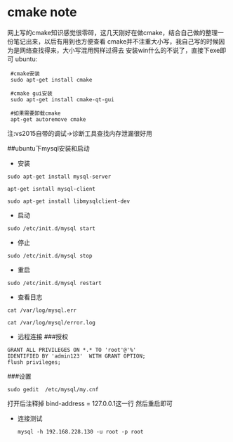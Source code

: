 # cmake note

网上写的cmake知识感觉很零碎，这几天刚好在做cmake，结合自己做的整理一份笔记出来，以后有用到也方便查看
cmake并不注重大小写，我自己写的时候因为是网络查找得来，大小写混用照样过得去
安装win什么的不说了，直接下exe即可
ubuntu:  

```shell
 #cmake安装
 sudo apt-get install cmake  
 
 #cmake gui安装
 sudo apt-get install cmake-qt-gui  
```

```
 #如果需要卸载cmake
 apt-get autoremove cmake
```
注:vs2015自带的调试->诊断工具查找内存泄漏很好用

##ubuntu下mysql安装和启动
- 安装

```
sudo apt-get install mysql-server
 
apt-get isntall mysql-client
 
sudo apt-get install libmysqlclient-dev
```
- 启动
```
sudo /etc/init.d/mysql start
```
- 停止
```
sudo /etc/init.d/mysql stop
```
- 重启
```
sudo /etc/init.d/mysql restart
```
- 查看日志  

```
cat /var/log/mysql.err
 
cat /var/log/mysql/error.log
```
- 远程连接
###授权
```
GRANT ALL PRIVILEGES ON *.* TO 'root'@'%'  
IDENTIFIED BY 'admin123'  WITH GRANT OPTION;
flush privileges;
```
###设置
```
sudo gedit  /etc/mysql/my.cnf
```
打开后注释掉 bind-address		= 127.0.0.1这一行
然后重启即可
- 连接测试
	```
    mysql -h 192.168.228.130 -u root -p root
    ```

